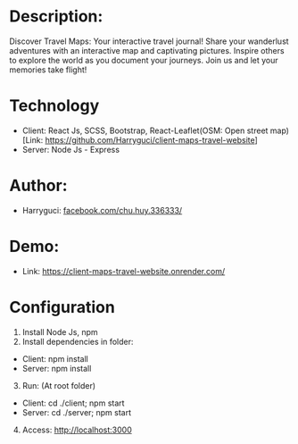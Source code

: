 # Description:

Discover Travel Maps: Your interactive travel journal! Share your wanderlust adventures with an interactive map and captivating pictures. Inspire others to explore the world as you document your journeys. Join us and let your memories take flight!

# Technology

- Client: React Js, SCSS, Bootstrap, React-Leaflet(OSM: Open street map) [Link: <a href="https://github.com/Harryguci/client-maps-travel-website">https://github.com/Harryguci/client-maps-travel-website</a>]
- Server: Node Js - Express

# Author:

- Harryguci: <a href="https://www.facebook.com/chu.huy.336333/">facebook.com/chu.huy.336333/</a>

# Demo:

- Link: <a href="https://client-maps-travel-website.onrender.com/">https://client-maps-travel-website.onrender.com/</a>

# Configuration

1. Install Node Js, npm
2. Install dependencies in folder:

- Client: npm install
- Server: npm install

3. Run: (At root folder)

- Client: cd ./client; npm start
- Server: cd ./server; npm start

4. Access: <a href='http://localhost:3000'>http://localhost:3000</a>
